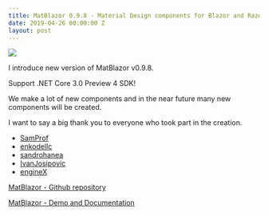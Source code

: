 ```yaml
---
title: MatBlazor 0.9.8 - Material Design components for Blazor and Razor Components
date: 2019-04-26 00:00:00 Z
layout: post
---
```


![](https://raw.githubusercontent.com/SamProf/MatBlazor/master/content/logo.png)

I introduce new version of MatBlazor v0.9.8.

Support .NET Core 3.0 Preview 4 SDK!

We make a lot of new components and in the near future many new components will be created.

I want to say a big thank you to everyone who took part in the creation.

 - [SamProf](https://www.samprof.com/)
 - [enkodellc](https://github.com/enkodellc)
 - [sandrohanea](https://github.com/sandrohanea)
 - [IvanJosipovic](https://github.com/IvanJosipovic) 
 - [engineX](https://github.com/engineX) 



[MatBlazor - Github repository](https://github.com/SamProf/MatBlazor)

[MatBlazor  - Demo and Documentation](https://www.matblazor.com/)
